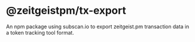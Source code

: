 # @zeitgeistpm/tx-export
An npm package using subscan.io to export zeitgeist.pm transaction data in a token tracking tool format.
